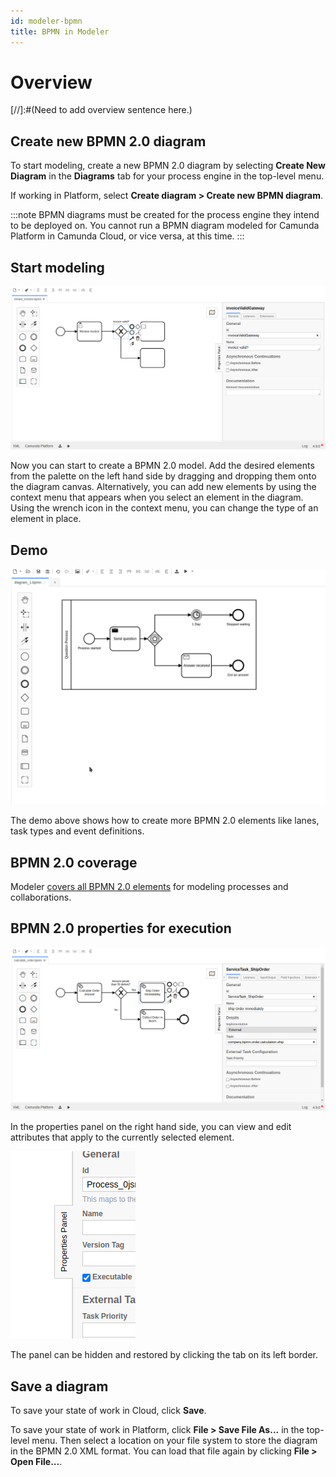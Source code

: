 ```yaml
---
id: modeler-bpmn
title: BPMN in Modeler
---
```


# Overview

[//]:#(Need to add overview sentence here.)

## Create new BPMN 2.0 diagram

To start modeling, create a new BPMN 2.0 diagram by selecting **Create New Diagram** in the **Diagrams** tab for your process engine in the top-level menu.

If working in Platform, select **Create diagram > Create new BPMN diagram**.

:::note
BPMN diagrams must be created for the process engine they intend to be deployed on. You cannot run a BPMN diagram modeled for Camunda Platform in Camunda Cloud, or vice versa, at this time.
:::

## Start modeling

![Start Modeling](./img/quickstart-2.png)

Now you can start to create a BPMN 2.0 model. Add the desired elements from the palette on the left hand side by dragging and dropping them onto the diagram canvas. Alternatively, you can add new elements by using the context menu that appears when you select an element in the diagram. Using the wrench icon in the context menu, you can change the type of an element in place.

## Demo

![Demo](./img/demo.gif)

The demo above shows how to create more BPMN 2.0 elements like lanes, task types and event definitions.

## BPMN 2.0 coverage

Modeler [covers all BPMN 2.0 elements](/docs/reference/bpmn-processes/bpmn-coverage/) for modeling processes and collaborations.

## BPMN 2.0 properties for execution

![Save BPMN Diagram](./img/quickstart-3.png)

In the properties panel on the right hand side, you can view and edit attributes that apply to the currently selected element.

![Save BPMN Diagram](./img/quickstart-4.png)

The panel can be hidden and restored by clicking the tab on its left border.

## Save a diagram

To save your state of work in Cloud, click **Save**.

To save your state of work in Platform, click **File > Save File As...** in the top-level menu. Then select a location on your file system to store the diagram in the BPMN 2.0 XML format. You can load that file again by clicking **File > Open File...**.
